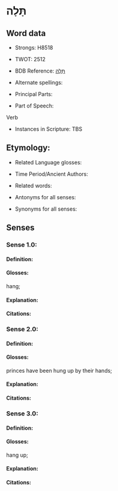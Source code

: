 # תָּלָה

<!-- Status: S2="NeedsEdits" -->
<!-- Lexica used for edits:   -->

## Word data

* Strongs: H8518

* TWOT: 2512

* BDB Reference: [תָּלָה](rc://en/bdb/dict/w.as.aa)

* Alternate spellings:

* Principal Parts:

* Part of Speech:

Verb

* Instances in Scripture: TBS

## Etymology:

* Related Language glosses:

* Time Period/Ancient Authors:

* Related words:

* Antonyms for all senses:

* Synonyms for all senses:

## Senses

### Sense 1.0:

#### Definition:

#### Glosses:

hang; 

#### Explanation:

#### Citations:



### Sense 2.0:

#### Definition:

#### Glosses:

princes have been hung up by their hands; 

#### Explanation:

#### Citations:



### Sense 3.0:

#### Definition:

#### Glosses:

hang up; 

#### Explanation:

#### Citations:



